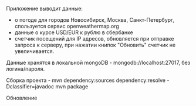 ﻿Приложение выводит данные:
- о погоде для городов Новосибирск, Москва, Санкт-Петербург, спользуется сервис openweathermap.org
- данные о курсе USD/EUR к рублю в сбербанке
- счетчик посещений для IP адресов, обновляется при отправке запроса к серверу, при нажатии книпок "Обновить" счетчик не увеличивается.

Данные хранятся в локальной mongoDB - mongodb://localhost:27017, без логина/пароля.

Сборка проекта - 
mvn dependency:sources dependency:resolve -Dclassifier=javadoc
mvn package

Обновление 